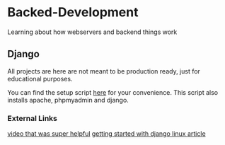 # Backed-Development
Learning about how webservers and backend things work

## Django

All projects are here are not meant to be production ready, just for educational purposes.

You can find the setup script [here](https://google.com) for your convenience.
This script also installs apache, phpmyadmin and django.

### External Links
[video that was super helpful](https://www.youtube.com/watch?v=D6esTdOLXh4)
[getting started with django linux article](https://www.digitalocean.com/community/tutorials/how-to-install-django-and-set-up-a-development-environment-on-ubuntu-16-04)

